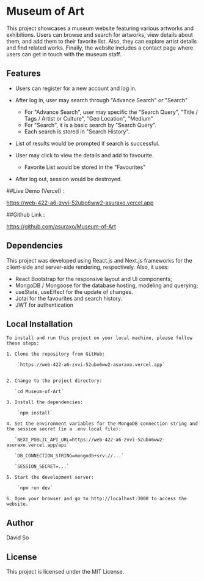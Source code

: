 # Museum of Art

This project showcases a museum website featuring various artworks and exhibitions. Users can browse and search for artworks, view details about them, and add them to their favorite list. Also, they can explore artist details and find related works. Finally, the website includes a contact page where users can get in touch with the museum staff.

## Features

- Users can register for a new account and log in.

- After log in, user may search through "Advance Search" or "Search"
    - For "Advance Search", user may specific the "Search Query", "Title / Tags / Artist or Culture", "Geo Location", "Medium"
    - For "Search", it is a basic search by "Search Query".
    - Each search is stored in "Search History".
- List of results would be prompted if search is successful.

- User may click to view the details and add to favourite.
    - Favorite List would be stored in the "Favourites"
    
- After log out, session would be destroyed.

##Live Demo (Vercel) :

   https://web-422-a6-zvvi-52ubo6ww2-asuraxo.vercel.app

##Github Link :

   https://github.com/asuraxo/Museum-of-Art

## Dependencies

This project was developed using React.js and Next.js frameworks for the client-side and server-side rendering, respectively. Also, it uses:

- React Bootstrap for the responsive layout and UI components;
- MongoDB / Mongoose for the database hosting, modeling and querying;
- useState, useEffect for the update of changes.
- Jotai for the favourites and search history.
- JWT for authentication

## Local Installation

    To install and run this project on your local machine, please follow these steps:

    1. Clone the repository from GitHub:

        `https://web-422-a6-zvvi-52ubo6ww2-asuraxo.vercel.app`


    2. Change to the project directory:

       `cd Museum-of-Art`

    3. Install the dependencies:

        `npm install`

    4. Set the environment variables for the MongoDB connection string and the session secret (in a .env.local file):

       `NEXT_PUBLIC_API_URL=https://web-422-a6-zvvi-52ubo6ww2-asuraxo.vercel.app/api`

       `DB_CONNECTION_STRING=mongodb+srv://...`

       `SESSION_SECRET=...`

    5. Start the development server:

        `npm run dev`

    6. Open your browser and go to http://localhost:3000 to access the website.

## Author

David So

## License

This project is licensed under the MIT License.



